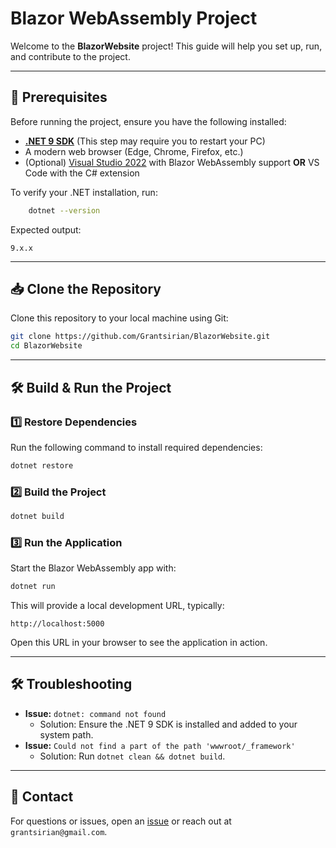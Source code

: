 # Blazor WebAssembly Project

Welcome to the **BlazorWebsite** project! This guide will help you set up, run, and contribute to the project.

---

## 🚀 Prerequisites

Before running the project, ensure you have the following installed:

- [**.NET 9 SDK**](https://dotnet.microsoft.com/download/dotnet/9.0) (This step may require you to restart your PC)
- A modern web browser (Edge, Chrome, Firefox, etc.)
- (Optional) [Visual Studio 2022](https://visualstudio.microsoft.com/) with Blazor WebAssembly support **OR** VS Code with the C# extension

To verify your .NET installation, run:

```sh
    dotnet --version
```

Expected output:

```
9.x.x
```

---

## 📥 Clone the Repository

Clone this repository to your local machine using Git:

```sh
git clone https://github.com/Grantsirian/BlazorWebsite.git
cd BlazorWebsite
```

---

## 🛠️ Build & Run the Project

### **1️⃣ Restore Dependencies**

Run the following command to install required dependencies:

```sh
dotnet restore
```

### **2️⃣ Build the Project**

```sh
dotnet build
```

### **3️⃣ Run the Application**

Start the Blazor WebAssembly app with:

```sh
dotnet run
```

This will provide a local development URL, typically:

```
http://localhost:5000
```

Open this URL in your browser to see the application in action.

---

## 🛠 Troubleshooting

- **Issue:** `dotnet: command not found`
  - Solution: Ensure the .NET 9 SDK is installed and added to your system path.
- **Issue:** `Could not find a part of the path 'wwwroot/_framework'`
  - Solution: Run `dotnet clean && dotnet build`.

---

## 📧 Contact

For questions or issues, open an [issue](https://github.com/Grantsirian/BlazorWebsite/issues) or reach out at `grantsirian@gmail.com`.

